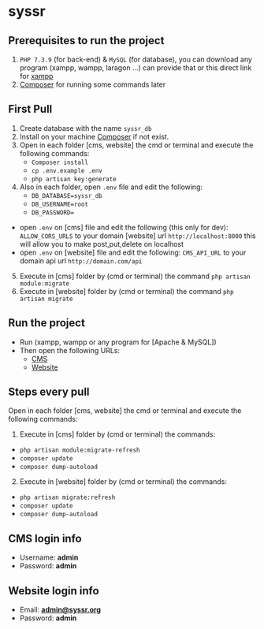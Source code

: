# syssr

## Prerequisites to run the project
 1. `PHP 7.3.9` (for back-end) & `MySQL` (for database), you can download any program (xampp, wampp, laragon ...) can provide that or this direct link for [xampp](https://www.apachefriends.org/download.html)
 2. [Composer](https://getcomposer.org/) for running some commands later

## First Pull
 1. Create database with the name `syssr_db`
 2. Install on your machine [Composer](https://getcomposer.org/) if not exist.
 3. Open in each folder [cms, website] the cmd or terminal and execute the following commands:
    - `Composer install`
    - `cp .env.example .env`
    - `php artisan key:generate`
 4. Also in each folder, open `.env` file and edit the following: 
 	- `DB_DATABASE=syssr_db`
	- `DB_USERNAME=root`
	- `DB_PASSWORD=`
   - open `.env` on [cms] file and edit the following (this only for dev): 
      `ALLOW_CORS_URLS` to your domain [website] url `http://localhost:8000` this will allow you to make post,put,delete on localhost
   - open `.env` on [website] file and edit the following: 
      `CMS_API_URL` to your domain api url `http://domain.com/api`

 5. Execute in [cms] folder by (cmd or terminal) the command  `php artisan module:migrate`
 6. Execute in [website] folder by (cmd or terminal) the command  `php artisan migrate`

## Run the project
 - Run (xampp, wampp or any program for [Apache & MySQL])
 - Then open the following URLs:
   - [CMS](http://localhost/MNV/syssr/cms/public/en/login)
   - [Website](http://localhost/MNV/syssr/website/public/en/login)

## Steps every pull
Open in each folder [cms, website] the cmd or terminal and execute the following commands:
 1. Execute in [cms] folder by (cmd or terminal) the commands: 
   - `php artisan module:migrate-refresh`
   - `composer update`
   - `composer dump-autoload`
 2. Execute in [website] folder by (cmd or terminal) the commands:
   - `php artisan migrate:refresh`
   - `composer update`
   - `composer dump-autoload`
   
## CMS login info
 - Username: **admin**
 - Password: **admin**

## Website login info
 - Email: **admin@syssr.org**
 - Password: **admin**

